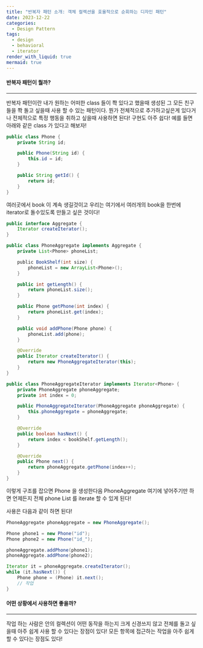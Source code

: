 ```yaml
---
title: "반복자 패턴 소개: 객체 컬렉션을 효율적으로 순회하는 디자인 패턴"
date: 2023-12-22
categories:
  - Design Pattern
tags:
  - design
  - behavioral
  - iterator
render_with_liquid: true
mermaid: true
---
```

#### 반복자 패턴이 뭘까?
---
반복자 패턴이란 내가 원하는 어떠한 class 들이 쫙 있다고 했을때 생성된 그 모든 친구들을 쫙 돌고 싶을때 사용 할 수 있는 패턴이다. 뭔가 전체적으로 추가하고싶은게 있다거나 전체적으로 특정 행동을 취하고 싶을때 사용하면 된다! 구현도 아주 쉽다! 예를 들면 아래와 같은 class 가 있다고 해보자!

```java
public class Phone {
    private String id;

    public Phone(String id) {
        this.id = id;
    }

    public String getId() {
        return id;
    }
}
```

여러곳에서 book 이 계속 생길것이고 우리는 여기에서 여러개의 book을 한번에 iterator로 돌수있도록 만들고 싶은 것이다!

```java
public interface Aggregate {
    Iterator createIterator();
}

public class PhoneAggregate implements Aggregate {
    private List<Phone> phoneList;

    ​public BookShelf(int size) {
        phoneList = new ArrayList<Phone>();
    }

	public int getLength() {
		return phoneList.size();
	}

    public Phone getPhone(int index) {
        return phoneList.get(index);
    }

    public void addPhone(Phone phone) {
		phoneList.add(phone);
    }

    @Override
    public Iterator createIterator() {
        return new PhoneAggregateIterator(this);
    }
}

public class PhoneAggregateIterator implements Iterator<Phone> {
    private PhoneAggregate phoneAggregate;
    private int index = 0;

    public PhoneAggregateIterator(PhoneAggregate phoneAggregate) {
        this.phoneAggregate = phoneAggregate;
    }

    @Override
    public boolean hasNext() {
        return index < bookShelf.getLength();
    }

    @Override
    public Phone next() {
        return phoneAggregate.getPhone(index++);
	}
}
```

이렇게 구조를 잡으면 Phone 을 생성한다음 PhoneAggregate 여기에 넣어주기만 하면 언제든지 전체 phone List 를 iterate 할 수 있게 된다!

사용은 다음과 같이 하면 된다!

```java
PhoneAggregate phoneAggregate = new PhoneAggregate();

Phone phone1 = new Phone("id");
Phone phone2 = new Phone("id_");

phoneAggregate.addPhone(phone1);
phoneAggregate.addPhone(phone2);

Iterator it = phoneAggregate.createIterator();
while (it.hasNext()) {
	Phone phone = (Phone) it.next();
	// 작업
}
```

#### 어떤 상황에서 사용하면 좋을까?
---
작업 하는 사람은 안의 컬렉션이 어떤 동작을 하는지 크게 신경쓰지 않고 전체를 돌고 싶을때 아주 쉽게 사용 할 수 있다는 장점이 있다! 모든 항목에 접근하는 작업을 아주 쉽게 할 수 있다는 장점도 있다!